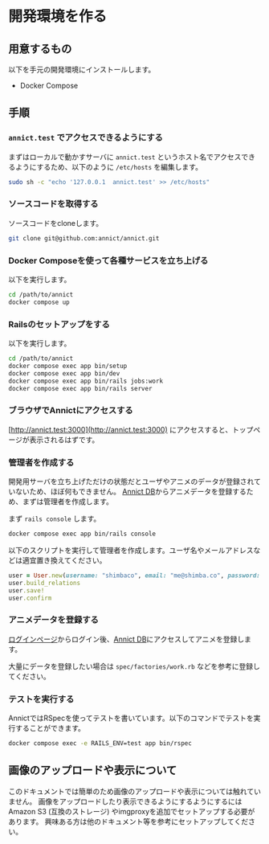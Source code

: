 # 開発環境を作る

## 用意するもの

以下を手元の開発環境にインストールします。

- Docker Compose

## 手順

### `annict.test` でアクセスできるようにする

まずはローカルで動かすサーバに `annict.test` というホスト名でアクセスできるようにするため、以下のように `/etc/hosts` を編集します。

```sh
sudo sh -c "echo '127.0.0.1  annict.test' >> /etc/hosts"
```

### ソースコードを取得する

ソースコードをcloneします。

```sh
git clone git@github.com:annict/annict.git
```

### Docker Composeを使って各種サービスを立ち上げる

以下を実行します。

```sh
cd /path/to/annict
docker compose up
```

### Railsのセットアップをする

以下を実行します。

```sh
cd /path/to/annict
docker compose exec app bin/setup
docker compose exec app bin/dev
docker compose exec app bin/rails jobs:work
docker compose exec app bin/rails server
```

### ブラウザでAnnictにアクセスする

[http://annict.test:3000](http://annict.test:3000) にアクセスすると、トップページが表示されるはずです。

### 管理者を作成する

開発用サーバを立ち上げただけの状態だとユーザやアニメのデータが登録されていないため、ほぼ何もできません。
[Annict DB](http://annict.test:3000/db)からアニメデータを登録するため、まずは管理者を作成します。

まず `rails console` します。

```sh
docker compose exec app bin/rails console
```

以下のスクリプトを実行して管理者を作成します。ユーザ名やメールアドレスなどは適宜置き換えてください。

```rb
user = User.new(username: "shimbaco", email: "me@shimba.co", password: "shimbaco", role: "admin", time_zone: "Asia/Tokyo", locale: "ja")
user.build_relations
user.save!
user.confirm
```

### アニメデータを登録する

[ログインページ](http://annict.test:3000/sign_in)からログイン後、[Annict DB](http://annict.test:3000/db)にアクセスしてアニメを登録します。

大量にデータを登録したい場合は `spec/factories/work.rb` などを参考に登録してください。

### テストを実行する

AnnictではRSpecを使ってテストを書いています。以下のコマンドでテストを実行することができます。

```sh
docker compose exec -e RAILS_ENV=test app bin/rspec
```

## 画像のアップロードや表示について

このドキュメントでは簡単のため画像のアップロードや表示については触れていません。
画像をアップロードしたり表示できるようにするようにするにはAmazon S3 (互換のストレージ) やimgproxyを追加でセットアップする必要があります。
興味ある方は他のドキュメント等を参考にセットアップしてください。
